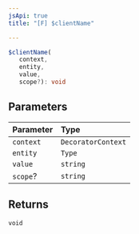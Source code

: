 ```yaml
---
jsApi: true
title: "[F] $clientName"

---
```

```ts
$clientName(
   context, 
   entity, 
   value, 
   scope?): void
```

## Parameters

| Parameter | Type |
| :------ | :------ |
| `context` | `DecoratorContext` |
| `entity` | `Type` |
| `value` | `string` |
| `scope`? | `string` |

## Returns

`void`
